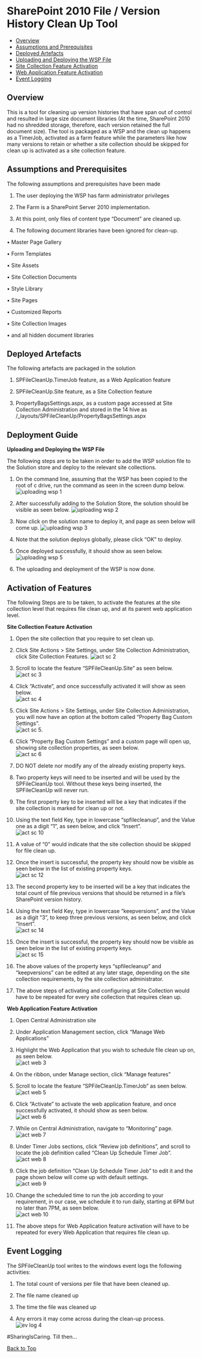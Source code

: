 <a name="Top"></a>
# SharePoint 2010 File / Version History Clean Up Tool

- [Overview](#overview)
- [Assumptions and Prerequisites](#AssumptionsAndPrerequisites)
- [Deployed Artefacts](#DeployedArtefacts)
- [Uploading and Deploying the WSP File](#UploadingAndDeployingTheWSPFile)
- [Site Collection Feature Activation](#SiteCollectionFeatureActivation)
- [Web Application Feature Activation](#WebApplicationFeatureActivation)
- [Event Logging](#EventLogging)


## Overview

This is a tool for cleaning up version histories that have span out of control and
resulted in large size document libraries (At the time, SharePoint 2010
had no shredded storage, therefore, each version retained the full
document size). The tool is packaged as a WSP and the clean up happens
as a TimerJob, activated as a farm feature while the parameters like how
many versions to retain or whether a site collection should be skipped
for clean up is activated as a site collection feature.

<a name="AssumptionsAndPrerequisites"></a>
## Assumptions and Prerequisites

The following assumptions and prerequisites have been made


1.	The user deploying the WSP has farm administrator privileges

2.	The Farm is a SharePoint Server 2010 implementation.

3.	At this point, only files of content type “Document” are cleaned up.

4.	The following document libraries have been ignored for clean-up.

  •	Master Page Gallery

  •	Form Templates

  •	Site Assets

  •	Site Collection Documents

  •	Style Library

  •	Site Pages

  •	Customized Reports

  •	Site Collection Images

  •	and all hidden document libraries


<a name="DeployedArtefacts"></a>
## Deployed Artefacts

The following artefacts are packaged in the solution

1.	SPFileCleanUp.TimerJob feature, as a Web Application feature

2.	SPFileCleanUp.Site feature, as a Site Collection feature

3.	PropertyBagsSettings.aspx, as a custom page accessed at Site Collection Administration and stored in the 14 hive as /_layouts/SPFileCleanUp/PropertyBagsSettings.aspx



## Deployment Guide


<a name="UploadingAndDeployingTheWSPFile"></a>
**Uploading and Deploying the WSP File**

The following steps are to be taken in order to add the WSP solution file to the Solution store and deploy to the relevant site collections.

1.	On the command line, assuming that the WSP has been copied to the root of c drive, run the command as seen in the screen dump below.  
![uploading wsp 1](https://cloud.githubusercontent.com/assets/12210489/19414448/19abb12c-93aa-11e6-9d6a-70a2cc33897e.png) 

2.	After successfully adding to the Solution Store, the solution should be visible as seen below.
![uploading wsp 2](https://cloud.githubusercontent.com/assets/12210489/19414449/19b3db68-93aa-11e6-8bf5-b3b6f77a8b7d.png)

3.	Now click on the solution name to deploy it, and page as seen below will come up.
![uploading wsp 3](https://cloud.githubusercontent.com/assets/12210489/19414450/19ba0b00-93aa-11e6-8bd6-a4bfbcebe9e2.png)

4.	Note that the solution deploys globally, please click “OK” to deploy.

5.	Once deployed successfully, it should show as seen below.
![uploading wsp 5](https://cloud.githubusercontent.com/assets/12210489/19414451/19be8b76-93aa-11e6-8c35-399f38be0bf1.png)

6.	The uploading and deployment of the WSP is now done.


## Activation of Features

The following Steps are to be taken, to activate the features at the site collection level that requires file clean up, and at its parent web application level.


<a name="SiteCollectionFeatureActivation"></a>
**Site Collection Feature Activation**

1.	Open the site collection that you require to set clean up.

2.	Click Site Actions > Site Settings, under Site Collection Administration, click Site Collection Features. 
![act sc 2](https://cloud.githubusercontent.com/assets/12210489/19414596/6e20132a-93ae-11e6-89a2-4eaa48981f67.png)

3.	Scroll to locate the feature “SPFileCleanUp.Site” as seen below.  
![act sc 3](https://cloud.githubusercontent.com/assets/12210489/19414597/6e28978e-93ae-11e6-9683-a6fb7a35b3b5.png)

4.	Click “Activate”, and once successfully activated it will show as seen below.  
![act sc 4](https://cloud.githubusercontent.com/assets/12210489/19414598/6e2980fe-93ae-11e6-9d0b-561cc1823455.png)

5.	Click Site Actions > Site Settings, under Site Collection Administration, you will now have an option at the bottom called “Property Bag Custom Settings".  
![act sc 5](https://cloud.githubusercontent.com/assets/12210489/19414599/6e2ce5fa-93ae-11e6-83ad-34c10ee49910.png).

6.	Click “Property Bag Custom Settings” and a custom page will open up, showing site collection properties, as seen below.  
![act sc 6](https://cloud.githubusercontent.com/assets/12210489/19414600/6e2ec76c-93ae-11e6-8552-a7adf9cf0914.png)

7.	DO NOT delete nor modify any of the already existing property keys.

8.	Two property keys will need to be inserted and will be used by the SPFileCleanUp tool. Without these keys being inserted, the SPFileCleanUp will never run.

9.	The first property key to be inserted will be a key that indicates if the site collection is marked for clean up or not.

10.	 Using the text field Key, type in lowercase “spfilecleanup”, and the Value one as a digit “1”, as seen below, and click “Insert”.  
![act sc 10](https://cloud.githubusercontent.com/assets/12210489/19414601/6e2ef994-93ae-11e6-98cf-46c0a5d1298c.png)

11.	A value of “0” would indicate that the site collection should be skipped for file clean up.

12.	Once the insert is successful, the property key should now be visible as seen below in the list of existing property keys.  
![act sc 12](https://cloud.githubusercontent.com/assets/12210489/19414602/6e48c2a2-93ae-11e6-9431-150c698e2e7f.png)

13.	The second property key to be inserted will be a key that indicates the total count of file previous versions that should be returned in a file’s SharePoint version history.

14.	Using the text field Key, type in lowercase “keepversions”, and the Value as a digit “3”, to keep three previous versions, as seen below, and click “Insert”.  
![act sc 14](https://cloud.githubusercontent.com/assets/12210489/19414603/6e4f615c-93ae-11e6-8efb-713c9062a6c0.png)  

15.	Once the insert is successful, the property key should now be visible as seen below in the list of existing property keys.  
![act sc 15](https://cloud.githubusercontent.com/assets/12210489/19414604/6e52d1f2-93ae-11e6-80f2-998cd62a5c6d.png) 

16.	The above values of the property keys “spfilecleanup”  and “keepversions” can be edited at any later stage, depending on the site collection requirements, by the site collection administrator.

17.	The above steps of activating and configuring at Site Collection would have to be repeated for every site collection that requires clean up.


<a name="WebApplicationFeatureActivation"></a>
**Web Application Feature Activation**

1.	Open Central Administration site

2.	Under Application Management section, click “Manage Web Applications”

3.	Highlight the Web Application that you wish to schedule file clean up on, as seen below.  
![act web 3](https://cloud.githubusercontent.com/assets/12210489/19414605/6e55ce84-93ae-11e6-93b5-f2845bcc3bc8.png)

4.	On the ribbon, under Manage section, click “Manage features”

5.	Scroll to locate the feature “SPFileCleanUp.TimerJob” as seen below.  
![act web 5](https://cloud.githubusercontent.com/assets/12210489/19414607/6e5c8094-93ae-11e6-9a24-9b7f9e3b55fd.png)

6.	Click “Activate” to activate the web application feature, and once successfully activated, it should show as seen below.  
![act web 6](https://cloud.githubusercontent.com/assets/12210489/19414606/6e5a8c30-93ae-11e6-8f31-8718a0689d76.png)

7.	While on Central Administration, navigate to “Monitoring” page.  
![act web 7](https://cloud.githubusercontent.com/assets/12210489/19414608/6e6ed2a8-93ae-11e6-9559-e9edd37da08e.png)  

8.	Under Timer Jobs sections, click “Review job definitions”, and scroll to locate the job definition called “Clean Up Schedule Timer Job”.  
![act web 8](https://cloud.githubusercontent.com/assets/12210489/19414609/6e7548fe-93ae-11e6-9b66-666343331cc7.png) 

9.	Click the job definition “Clean Up Schedule Timer Job” to edit it and the page shown below will come up with default settings.  
![act web 9](https://cloud.githubusercontent.com/assets/12210489/19414610/6e7b24fe-93ae-11e6-928c-38cde8325e2f.png)  

10.	Change the scheduled time to run the job according to your requirement, in our case, we schedule it to run daily, starting at 6PM but no later than 7PM, as seen below.  
![act web 10](https://cloud.githubusercontent.com/assets/12210489/19414611/6e7f2b44-93ae-11e6-86cd-3489c6d1b972.png)  

11.	The above steps for Web Application feature activation will have to be repeated for every Web Application that requires file clean up.


<a name="EventLogging"></a>
## Event Logging

The SPFileCleanUp tool writes to the windows event logs the following activities:

1.	The total count of versions per file that have been cleaned up.

2.	The file name cleaned up

3.	The time the file was cleaned up

4.	Any errors it may come across during the clean-up process.  
![ev log 4](https://cloud.githubusercontent.com/assets/12210489/19414612/6e832be0-93ae-11e6-8cda-70591f634605.png)

#SharingIsCaring. Till then...

[Back to Top](#Top)
 
